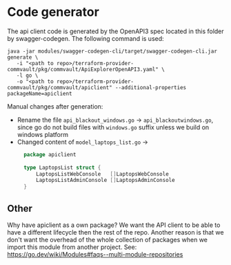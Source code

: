 # Code generator

The api client code is generated by the OpenAPI3 spec located in this folder by swagger-codegen.
The following command is used:
```shell
java -jar modules/swagger-codegen-cli/target/swagger-codegen-cli.jar generate \
   -i "<path to repo>/terraform-provider-commvault/pkg/commvault/ApiExplorerOpenAPI3.yaml" \
   -l go \
   -o "<path to repo>/terraform-provider-commvault/pkg/commvault/apiclient" --additional-properties packageName=apiclient
```

Manual changes after generation:
- Rename the file `api_blackout_windows.go` -> `api_blackoutwindows.go`, since go do not build files with `windows.go` suffix unless we build on windows platform
- Changed content of `model_laptops_list.go` ->
  ```go
    package apiclient
    
    type LaptopsList struct {
	    LaptopsListWebConsole   []LaptopsWebConsole
	    LaptopsListAdminConsole []LaptopsAdminConsole
    }
    ```
  

## Other

Why have apiclient as a own package?
We want the API client to be able to have a different lifecycle then the rest of the repo. 
Another reason is that we don't want the overhead of the whole collection of packages when we import this module from another project.
See: https://go.dev/wiki/Modules#faqs--multi-module-repositories
